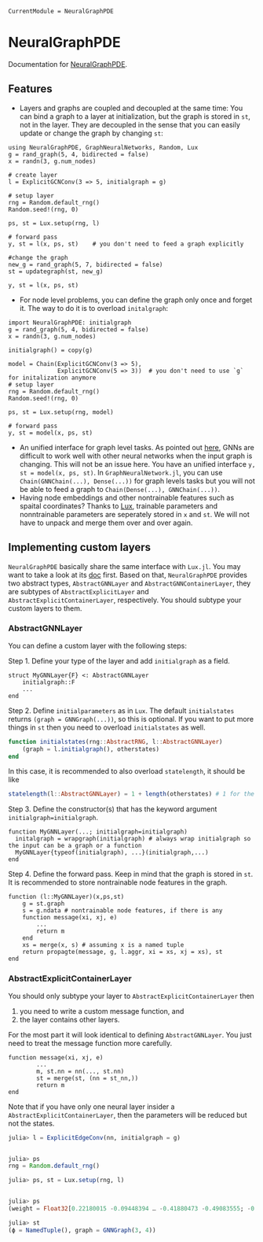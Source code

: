 ```@meta
CurrentModule = NeuralGraphPDE
```

# NeuralGraphPDE

Documentation for [NeuralGraphPDE](https://github.com/MilkshakeForReal/NeuralGraphPDE.jl).

## Features

  - Layers and graphs are coupled and decoupled at the same time: You can bind a graph to a layer at initialization, but the graph
    is stored in `st`, not in the layer. They are decoupled in the sense that you can easily update or change the graph by changing `st`:

```@example demo
using NeuralGraphPDE, GraphNeuralNetworks, Random, Lux
g = rand_graph(5, 4, bidirected = false)
x = randn(3, g.num_nodes)

# create layer
l = ExplicitGCNConv(3 => 5, initialgraph = g)

# setup layer
rng = Random.default_rng()
Random.seed!(rng, 0)

ps, st = Lux.setup(rng, l)

# forward pass
y, st = l(x, ps, st)    # you don't need to feed a graph explicitly

#change the graph
new_g = rand_graph(5, 7, bidirected = false)
st = updategraph(st, new_g)

y, st = l(x, ps, st)
```

  - For node level problems, you can define the graph only once and forget it. The way to do it is to overload `initalgraph`:

```@example demo
import NeuralGraphPDE: initialgraph
g = rand_graph(5, 4, bidirected = false)
x = randn(3, g.num_nodes)

initialgraph() = copy(g)

model = Chain(ExplicitGCNConv(3 => 5),
              ExplicitGCNConv(5 => 3))  # you don't need to use `g` for initalization anymore
# setup layer
rng = Random.default_rng()
Random.seed!(rng, 0)

ps, st = Lux.setup(rng, model)

# forward pass
y, st = model(x, ps, st)
```

  - An unified interface for graph level tasks. As pointed out [here](https://discourse.julialang.org/t/using-a-variable-graph-structure-with-neuralode-and-gcnconv/78881), GNNs are difficult to work well with other neural networks when the input graph is changing. This will not be an issue here. You have an unified interface `y, st = model(x, ps, st)`. In `GraphNeuralNetwork.jl`, you can use `Chain(GNNChain(...), Dense(...))` for graph levels tasks but you will not be able to feed a graph to `Chain(Dense(...), GNNChain(...))`.
  - Having node embeddings and other nontrainable features such as spaital coordinates? Thanks to [Lux](http://lux.csail.mit.edu/dev/manual/migrate_from_flux/#implementing-custom-layers), trainable parameters and nonntrainable parameters are seperately stored in `x` and `st`. We will not have to unpack and merge them over and over again.

## Implementing custom layers

`NeuralGraphPDE` basically share the same interface with `Lux.jl`. You may want to take a look at its [doc](http://lux.csail.mit.edu/dev/manual/migrate_from_flux/#implementing-custom-layers) first. Based on that, `NeuralGraphPDE` provides two abstract types, `AbstractGNNLayer` and `AbstractGNNContainerLayer`, they are subtypes of `AbstractExplicitLayer` and `AbstractExplicitContainerLayer`, respectively. You should subtype your custom layers to them.

### AbstractGNNLayer

You can define a custom layer with the following steps:

Step 1. Define your type of the layer and add `initialgraph` as a field.

```
struct MyGNNLayer{F} <: AbstractGNNLayer
    initialgraph::F
    ...
end
```

Step 2. Define `initialparameters` as in `Lux`. The default `initialstates` returns `(graph = GNNGraph(...))`, so this is optional. If you want to put more things in `st` then you need to overload `initialstates` as well.

```julia
function initialstates(rng::AbstractRNG, l::AbstractGNNLayer)
    (graph = l.initialgraph(), otherstates)
end
```

In this case, it is recommended to also overload `statelength`, it should be like

```julia
statelength(l::AbstractGNNLayer) = 1 + length(otherstates) # 1 for the graph
```

Step 3. Define the constructor(s) that has the keyword argument `initialgraph=initialgraph`.

```
function MyGNNLayer(...; initialgraph=initialgraph)
  initalgraph = wrapgraph(initialgraph) # always wrap initialgraph so the input can be a graph or a function
  MyGNNLayer{typeof(initialgraph), ...}(initialgraph,...)
end
```

Step 4. Define the forward pass. Keep in mind that the graph is stored in `st`. It is recommended to store nontrainable node features in the graph.

```
function (l::MyGNNLayer)(x,ps,st)
    g = st.graph
    s = g.ndata # nontrainable node features, if there is any
    function message(xi, xj, e)
        ...
        return m
    end
    xs = merge(x, s) # assuming x is a named tuple
    return propagte(message, g, l.aggr, xi = xs, xj = xs), st
end
```

### AbstractExplicitContainerLayer

You should only subtype your layer to `AbstractExplicitContainerLayer` then

 1. you need to write a custom message function, and
 2. the layer contains other layers.

For the most part it will look identical to defining `AbstractGNNLayer`. You just need to treat the message function more carefully.

```
function message(xi, xj, e)
        ...
        m, st.nn = nn(..., st.nn)
        st = merge(st, (nn = st_nn,))
        return m
end
```

Note that if you have only one neural layer insider a `AbstractExplicitContainerLayer`, then the parameters will be reduced but not the states.

```julia
julia> l = ExplicitEdgeConv(nn, initialgraph = g)


julia> ps
rng = Random.default_rng()

julia> ps, st = Lux.setup(rng, l)


julia> ps
(weight = Float32[0.22180015 -0.09448394 … -0.41880473 -0.49083555; -0.23709725 0.05150031 … 0.48641983 0.14893274; … ; 0.42824164 0.5589718 … -0.5763395 0.18395355; 0.25994122 0.22801241 … 0.59201854 0.3832495], bias = Float32[0.0; 0.0; … ; 0.0; 0.0;;])

julia> st
(ϕ = NamedTuple(), graph = GNNGraph(3, 4))
```
